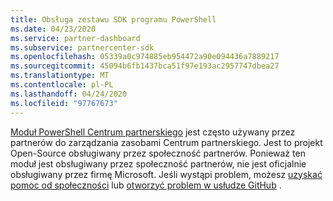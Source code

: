 ```yaml
---
title: Obsługa zestawu SDK programu PowerShell
ms.date: 04/23/2020
ms.service: partner-dashboard
ms.subservice: partnercenter-sdk
ms.openlocfilehash: 05339a0c974885eb954472a90e094436a7889217
ms.sourcegitcommit: 45094b6fb1437bca51f97e193ac2957747dbea27
ms.translationtype: MT
ms.contentlocale: pl-PL
ms.lasthandoff: 04/24/2020
ms.locfileid: "97767673"
---
```

[Moduł PowerShell Centrum partnerskiego](https://github.com/microsoft/partner-center-powershell/) jest często używany przez partnerów do zarządzania zasobami Centrum partnerskiego. Jest to projekt Open-Source obsługiwany przez społeczność partnerów. Ponieważ ten moduł jest obsługiwany przez społeczność partnerów, nie jest oficjalnie obsługiwany przez firmę Microsoft. Jeśli wystąpi problem, możesz [uzyskać pomoc od społeczności](https://stackoverflow.com/questions/tagged/partner+center) lub [otworzyć problem w usłudze GitHub](https://github.com/microsoft/partner-center-powershell/issues) .
